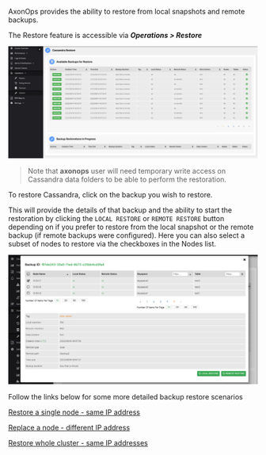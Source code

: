 AxonOps provides the ability to restore from local snapshots and remote backups.

The Restore feature is accessible via ***Operations > Restore***

 

[![restore](/docs/img/cass_backups/restore.png)](/docs/img/cass_backups/restore.png)



> Note that **axonops** user will need temporary write access on Cassandra data folders to be able to perform the restoration.

To restore Cassandra, click on the backup you wish to restore.


This will provide the details of that backup and the ability to start the restoration by clicking the `LOCAL RESTORE` or `REMOTE RESTORE` 
button depending on if you prefer to restore from the local snapshot or the remote backup (if remote backups were configured).
Here you can also select a subset of nodes to restore via the checkboxes in the Nodes list.

 

[![restore](/docs/img/cass_backups/restore1.png)](/docs/img/cass_backups/restore1.png)

Follow the links below for some more detailed backup restore scenarios

[Restore a single node - same IP address](restore-node-same-ip.md)

[Replace a node - different IP address](restore-node-different-ip.md)

[Restore whole cluster - same IP addresses](restore-cluster-same-ip.md)
